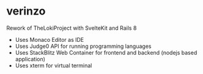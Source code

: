 # verinzo
Rework of TheLokiProject with SvelteKit and Rails 8

- Uses Monaco Editor as IDE
- Uses Judge0 API for running programming languages
- Uses StackBlitz Web Container for frontend and backend (nodejs based application)
- Uses xterm for virtual terminal 
